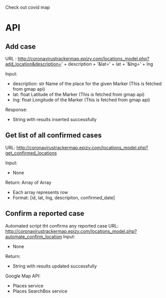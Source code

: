 Check out covid map
# API 
## Add case
URL : http://coronavirustrackermap.epizy.com/locations_model.php?add_location&description=' + description + '&lat=' + lat + '&lng=' + lng

Input: 
* description: str
  Name of the place for the given Marker (This is fetched from gmap api)
* lat: float
  Latitude of the Marker (This is fetched from gmap api)
* lng: float
  Longitude of the Marker (This is fetched from gmap api)
  
Response:
* String with results inserted successfully

## Get list of all confirmed cases
URL: http://coronavirustrackermap.epizy.com/locations_model.php?get_confirmed_locations

Input:
* None

Return:
Array of Array
- Each array represents row
- Format: [id, lat, lng, descripiton, confirmed_date]


## Confirm a reported case
Automated script tht confirms any reported case
URL: http://coronavirustrackermap.epizy.com/locations_model.php?automate_confirm_location
Input:
* None

Return:
* String with results updated successfully


Google Map API:
* Places service
* Places SearchBox service




